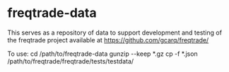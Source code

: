 # freqtrade-data
This serves as a repository of data to support development and testing of the freqtrade project available at https://github.com/gcarq/freqtrade/

To use:
cd /path/to/freqtrade-data
gunzip --keep *.gz
cp -f *.json /path/to/freqtrade/freqtrade/tests/testdata/

